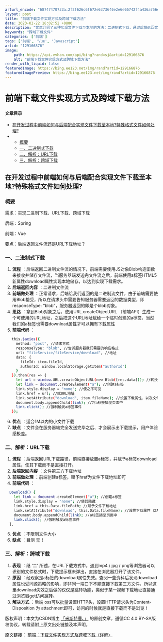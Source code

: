 ```yaml
---
arturl_encode: "68747470733a:2f2f626c6f672e6373646e2e6e65742f4a436a756e696f722f:61727469636c652f64657461696c732f313239313636383736"
layout: post
title: "前端下载文件实现方式及跨域下载方法"
date: 2023-02-22 18:02:52 +0800
description: "文章介绍了三种实现文件下载至本地的方法：二进制式下载，通过后端返回文件流，前端利用Blob和a标签的"
keywords: "跨域下载文件"
categories: ['前端']
tags: ['前端', 'Vue', 'Javascript']
artid: "129166876"
image:
    path: https://api.vvhan.com/api/bing?rand=sj&artid=129166876
    alt: "前端下载文件实现方式及跨域下载方法"
render_with_liquid: false
featuredImage: https://bing.ee123.net/img/rand?artid=129166876
featuredImagePreview: https://bing.ee123.net/img/rand?artid=129166876
---
```


# 前端下载文件实现方式及跨域下载方法

#### 文章目录

* [在开发过程中前端如何与后端配合实现文件下载至本地?特殊格式文件如何处理?](#_1)
* + [概要](#_2)
  + [一、二进制式下载](#_8)
  + [二、解析：URL下载](#URL_38)
  + [三、解析：跨域下载](#_55)

## 在开发过程中前端如何与后端配合实现文件下载至本地?特殊格式文件如何处理?

### 概要

需求：实现二进制下载、URL下载、跨域下载
  
后端：Spring
  
前端：Vue
  
要点：后端返回文件流还是URL下载地址？

### 一、二进制式下载

1. **流程**
   ：后端返回二进制文件流的情况下，前端需要使用JS对象Blob构造函数来接收并储存文件流，当服务器端发送完文件流之后，前端使用a标签HTML5新属性download属性实现本地储存，以达到实现下载需求。
2. **后端返回内容**
   ：二进制文件流
3. **前端做处理**
   ：正常请求，后端给我们返回的是二进制流文件，由于前端需要使用Blob接受，所以在请求头中需要告知服务器需要返回的数据类型，即 responseType: “blob”，服务器返回的即是个blob对象。
4. **思路**
   ：拿到Blob对象之后，使用URL.createObjectURL （前端API）生成一个可使用的URL地址，之后把这个URL地址赋给一个临时创建的a标签，当然我们的a标签也需要download属性才可以拥有下载属性
5. **前端代码**
   ：

```bash
   this.$axios({
     method: "post", //请求方式
     responseType: "blob", //告诉服务器我们需要的响应格式
     url: "fileService/fileService/download", //地址
     data: {
       fileId: item.fileId,
       authorId: window.localStorage.getItem("authorId")
     }
   }).then(res => {
     let url = window.URL.createObjectURL(new Blob([res.data])); //转换为可用URl地址
     let link = document.createElement("a"); //创建a标签
     link.style.display = "none"; //使之不可见
     link.href = url; //赋URL地址
     link.setAttribute("download", item.fileName); //设置下载属性、以及文件名
     document.body.appendChild(link); //将a标签插至页面中
     link.click(); //强制触发a标签事件
   });

```

6. **优点**
   ：适合1M以内的小文件下载
7. **缺点**
   ：文件会在服务器端完全发送完毕之后、才会展示出下载提示，用户体验感极差。

### 二、解析：URL下载

1. **流程**
   ：后端返回URL下载路径，前端直接放置a标签，并赋予a标签download属性，使其下载而不是直接打开。
2. **后端返回内容**
   ：文件第三方下载地址
3. **前端做处理**
   ：前端创建a标签，赋予href为文件下载地址即可
4. **前端代码**
   ：

```bash
  Download() {
    let link = document.createElement("a"); //创建a标签
    link.style.display = "none"; //使其隐藏
    link.href = this.Data.filePath; //赋予文件下载地址
    link.setAttribute("download", this.Data.fileName); //设置下载属性 以及文件名
    document.body.appendChild(link); //a标签插至页面中
    link.click(); //强制触发a标签事件
  },

```

5. **优点**
   ：不限制文件大小
6. **缺点**
   ：目测 无！

### 三、解析：跨域下载

1. **表现**
   ：继 ‘二’ 所述，在URL下载方式中，遇到mp4 / jpg / png等浏览器可以识别的文件格式时，下载提示框未弹出，直接在浏览器打开了该文件。
2. **原因**
   ：经观察是a标签的download属性失效。查阅一些资料后发现download属性也受同源策略的影响，即非同一端口下不能直接下载第三方文件，所以这里download失效之后做的仅仅是跳转功能，类似于某一视频下载地址直接通过浏览器get访问跳转。
3. **解决方式**
   ：后端 oss可以批量设置HTTP头，设置HTTP请求头为Content-Disposition 为 attachment即可，访问的时候就是直接下载而不是浏览！

版权声明：本文为CSDN博主
[「米斯特曹、」](https://blog.csdn.net/qq_43471802)
的原创文章，遵循CC 4.0 BY-SA版权协议，转载请附上原文出处链接及本声明。
  
原文链接：
[前端：下载文件实现方式及跨域下载（详解）](https://blog.csdn.net/qq_43471802/article/details/103436595)